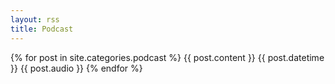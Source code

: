 ```yaml
---
layout: rss
title: Podcast
---
```


{% for post in site.categories.podcast %}
  <item>
    <title>{{ post.title }}</title>
    <description>{{ post.content }}</description>
    <pubDate>{{ post.datetime }}</pubDate>
    <enclosure url="https://zerohedgepodcast.github.io/assets/audio/{{ post.audio }}.mp3"
               type="audio/mpeg" length="{{ post.length }}"/>
    <guid isPermaLink="false">{{ post.audio }}</guid>
  </item>
{% endfor %}
